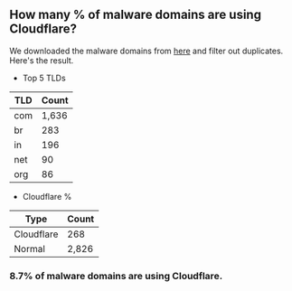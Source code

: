 ## How many % of malware domains are using Cloudflare?


We downloaded the malware domains from [here](https://urlhaus.abuse.ch) and filter out duplicates.
Here's the result.


[//]: # (start replacement)


- Top 5 TLDs

| TLD | Count |
| --- | --- |
| com | 1,636 |
| br | 283 |
| in | 196 |
| net | 90 |
| org | 86 |


- Cloudflare %

| Type | Count |
| --- | --- |
| Cloudflare | 268 |
| Normal | 2,826 |


### 8.7% of malware domains are using Cloudflare.